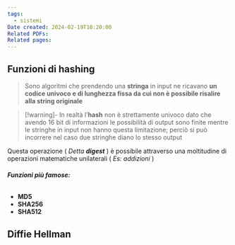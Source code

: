 ```yaml
---
tags:
  - sistemi
Date created: 2024-02-19T10:20:00
Related PDFs: 
Related pages:
---
```

## **Funzioni di hashing**

> Sono algoritmi che prendendo una **stringa** in input ne ricavano **un codice univoco e di lunghezza fissa da cui non è possibile risalire alla string originale**

> [!warning]-
> In realtà l'**hash** non è strettamente univoco dato che avendo 16 bit di informazioni le possibilità di output sono finite mentre le stringhe in input non hanno questa limitazione; perciò si può incorrere nel caso due stringhe diano lo stesso output

Questa operazione ( *Detta **digest*** ) è possibile attraverso una moltitudine di operazioni matematiche unilaterali ( *Es: addizioni* )

###### **Funzioni più famose:**
- **MD5**
- **SHA256**
- **SHA512**


## **Diffie Hellman**